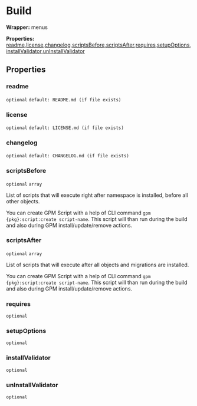 <show-structure for="none" depth="0"></show-structure>

# Build

<tldr>
<p><b>Wrapper:</b> menus</p>
<p><b>Properties:</b> <a href="#readme">readme</a>,<a href="#license">license</a>,<a href="#changelog">changelog</a>,<a href="#scriptsbefore">scriptsBefore</a>,<a href="#scriptsafter">scriptsAfter</a>,<a href="#requires">requires</a>,<a href="#setupoptions">setupOptions</a>,<a href="#installvalidator">installValidator</a>,<a href="#uninstallvalidator">unInstallValidator</a></p>
</tldr>

## Properties

### readme
`optional` `default: README.md (if file exists)`

### license
`optional` `default: LICENSE.md (if file exists)`

### changelog
`optional` `default: CHANGELOG.md (if file exists)`

### scriptsBefore
`optional` `array`

List of scripts that will execute right after namespace is installed, before all other objects.

You can create <tooltip term="GPM Script">GPM Script</tooltip> with a help of CLI command `gpm {pkg}:script:create script-name`. This script will than run during the build and also during GPM install/update/remove actions.  
### scriptsAfter
`optional` `array`

List of scripts that will execute after all objects and migrations are installed.

You can create <tooltip term="GPM Script">GPM Script</tooltip> with a help of CLI command `gpm {pkg}:script:create script-name`. This script will than run during the build and also during GPM install/update/remove actions.

### requires
`optional`

### setupOptions
`optional`

### installValidator
`optional`

### unInstallValidator
`optional`